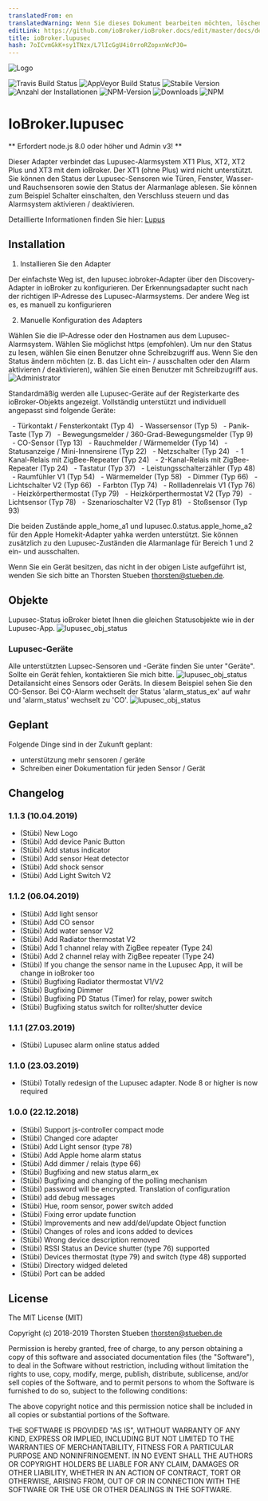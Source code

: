 ```yaml
---
translatedFrom: en
translatedWarning: Wenn Sie dieses Dokument bearbeiten möchten, löschen Sie bitte das Feld "translationsFrom". Andernfalls wird dieses Dokument automatisch erneut übersetzt
editLink: https://github.com/ioBroker/ioBroker.docs/edit/master/docs/de/adapterref/iobroker.lupusec/README.md
title: ioBroker.lupusec
hash: 7oICvmGkK+sy1TNzx/L7lIcGgU4i0rroRZopxnWcPJ0=
---
```

![Logo](../../../en/adapterref/iobroker.lupusec/admin/lupusec.png)

![Travis Build Status](https://travis-ci.org/schmupu/ioBroker.lupusec.svg?branch=master)
![AppVeyor Build Status](https://ci.appveyor.com/api/projects/status/github/schmupu/ioBroker.lupusec?branch=master&svg=true)
![Stabile Version](http://iobroker.live/badges/lupusec-stable.svg)
![Anzahl der Installationen](http://iobroker.live/badges/lupusec-installed.svg)
![NPM-Version](http://img.shields.io/npm/v/iobroker.lupusec.svg)
![Downloads](https://img.shields.io/npm/dm/iobroker.lupusec.svg)
![NPM](https://nodei.co/npm/iobroker.lupusec.png?downloads=true)

# IoBroker.lupusec
** Erfordert node.js 8.0 oder höher und Admin v3! **

Dieser Adapter verbindet das Lupusec-Alarmsystem XT1 Plus, XT2, XT2 Plus und XT3 mit dem ioBroker.
Der XT1 (ohne Plus) wird nicht unterstützt. Sie können den Status der Lupusec-Sensoren wie Türen, Fenster, Wasser- und Rauchsensoren sowie den Status der Alarmanlage ablesen.
Sie können zum Beispiel Schalter einschalten, den Verschluss steuern und das Alarmsystem aktivieren / deaktivieren.

Detaillierte Informationen finden Sie hier: [Lupus](https://www.lupus-electronics.de/en)

## Installation
1. Installieren Sie den Adapter

Der einfachste Weg ist, den lupusec.iobroker-Adapter über den Discovery-Adapter in ioBroker zu konfigurieren. Der Erkennungsadapter sucht nach der richtigen IP-Adresse des Lupusec-Alarmsystems. Der andere Weg ist es, es manuell zu konfigurieren

2. Manuelle Konfiguration des Adapters

Wählen Sie die IP-Adresse oder den Hostnamen aus dem Lupusec-Alarmsystem. Wählen Sie möglichst https (empfohlen).
Um nur den Status zu lesen, wählen Sie einen Benutzer ohne Schreibzugriff aus. Wenn Sie den Status ändern möchten (z. B. das Licht ein- / ausschalten oder den Alarm aktivieren / deaktivieren), wählen Sie einen Benutzer mit Schreibzugriff aus.
![Administrator](../../../en/adapterref/iobroker.lupusec/docs/en/img/lupusec_admin.png)

Standardmäßig werden alle Lupusec-Geräte auf der Registerkarte des ioBroker-Objekts angezeigt.
Vollständig unterstützt und individuell angepasst sind folgende Geräte:

  - Türkontakt / Fensterkontakt (Typ 4)
  - Wassersensor (Typ 5)
  - Panik-Taste (Typ 7)
  - Bewegungsmelder / 360-Grad-Bewegungsmelder (Typ 9)
  - CO-Sensor (Typ 13)
  - Rauchmelder / Wärmemelder (Typ 14)
  - Statusanzeige / Mini-Innensirene (Typ 22)
  - Netzschalter (Typ 24)
  - 1 Kanal-Relais mit ZigBee-Repeater (Typ 24)
  - 2-Kanal-Relais mit ZigBee-Repeater (Typ 24)
  - Tastatur (Typ 37)
  - Leistungsschalterzähler (Typ 48)
  - Raumfühler V1 (Typ 54)
  - Wärmemelder (Typ 58)
  - Dimmer (Typ 66)
  - Lichtschalter V2 (Typ 66)
  - Farbton (Typ 74)
  - Rollladenrelais V1 (Typ 76)
  - Heizkörperthermostat (Typ 79)
  - Heizkörperthermostat V2 (Typ 79)
  - Lichtsensor (Typ 78)
  - Szenarioschalter V2 (Typ 81)
  - Stoßsensor (Typ 93)

Die beiden Zustände apple_home_a1 und lupusec.0.status.apple_home_a2 für den Apple Homekit-Adapter yahka werden unterstützt. Sie können zusätzlich zu den Lupusec-Zuständen die Alarmanlage für Bereich 1 und 2 ein- und ausschalten.

Wenn Sie ein Gerät besitzen, das nicht in der obigen Liste aufgeführt ist, wenden Sie sich bitte an Thorsten Stueben <thorsten@stueben.de>.

## Objekte
Lupusec-Status
ioBroker bietet Ihnen die gleichen Statusobjekte wie in der Lupusec-App.
![lupusec_obj_status](../../../en/adapterref/iobroker.lupusec/docs/en/img/lupusec_obj_status.png)

### Lupusec-Geräte
Alle unterstützten Lupsec-Sensoren und -Geräte finden Sie unter "Geräte". Sollte ein Gerät fehlen, kontaktieren Sie mich bitte.
![lupusec_obj_status](../../../en/adapterref/iobroker.lupusec/docs/en/img/lupusec_obj_devices.png) Detailansicht eines Sensors oder Geräts. In diesem Beispiel sehen Sie den CO-Sensor. Bei CO-Alarm wechselt der Status 'alarm_status_ex' auf wahr und 'alarm_status' wechselt zu 'CO'.
![lupusec_obj_status](../../../en/adapterref/iobroker.lupusec/docs/en/img/lupusec_obj_devices_type09.png)

## Geplant
Folgende Dinge sind in der Zukunft geplant:

* unterstützung mehr sensoren / geräte
* Schreiben einer Dokumentation für jeden Sensor / Gerät

## Changelog

### 1.1.3 (10.04.2019)
* (Stübi) New Logo
* (Stübi) Add device Panic Button
* (Stübi) Add status indicator 
* (Stübi) Add sensor Heat detector
* (Stübi) Add shock sensor 
* (Stübi) Add Light Switch V2
 
### 1.1.2 (06.04.2019)
* (Stübi) Add light sensor 
* (Stübi) Add CO sensor
* (Stübi) Add water sensor V2
* (Stübi) Add Radiator thermostat V2
* (Stübi) Add 1 channel relay with ZigBee repeater (Type 24)
* (Stübi) Add 2 channel relay with ZigBee repeater (Type 24)
* (Stübi) If you change the sensor name in the Lupusec App, it will be change in ioBroker too 
* (Stübi) Bugfixing Radiator thermostat V1/V2
* (Stübi) Bugfixing Dimmer
* (Stübi) Bugfixing PD Status (Timer) for relay, power switch
* (Stübi) Bugfixing status switch for rollter/shutter device

### 1.1.1 (27.03.2019)
* (Stübi) Lupusec alarm online status added

### 1.1.0 (23.03.2019)
* (Stübi) Totally redesign of the Lupusec adapter. Node 8 or higher is now required

### 1.0.0 (22.12.2018)
* (Stübi) Support js-controller compact mode
* (Stübi) Changed core adapter
* (Stübi) Add Light sensor (type 78)
* (Stübi) Add Apple home alarm status
* (Stübi) Add dimmer / relais (type 66)
* (Stübi) Bugfixing and new status alarm_ex
* (Stübi) Bugfixing and changing of the polling mechanism
* (Stübi) password will be encrypted. Translation of configuration
* (Stübi) add debug messages
* (Stübi) Hue, room sensor, power switch added
* (Stübi) Fixing error update function
* (Stübi) Improvements and new add/del/update Object function
* (Stübi) Changes of roles and icons added to devices
* (Stübi) Wrong device description removed
* (Stübi) RSSI Status an Device shutter (type 76) supported
* (Stübi) Devices thermostat (type 79) and switch (type 48) supported
* (Stübi) Directory widged deleted
* (Stübi) Port can be added

## License
The MIT License (MIT)

Copyright (c) 2018-2019 Thorsten Stueben <thorsten@stueben.de>

Permission is hereby granted, free of charge, to any person obtaining a copy
of this software and associated documentation files (the "Software"), to deal
in the Software without restriction, including without limitation the rights
to use, copy, modify, merge, publish, distribute, sublicense, and/or sell
copies of the Software, and to permit persons to whom the Software is
furnished to do so, subject to the following conditions:

The above copyright notice and this permission notice shall be included in
all copies or substantial portions of the Software.

THE SOFTWARE IS PROVIDED "AS IS", WITHOUT WARRANTY OF ANY KIND, EXPRESS OR
IMPLIED, INCLUDING BUT NOT LIMITED TO THE WARRANTIES OF MERCHANTABILITY,
FITNESS FOR A PARTICULAR PURPOSE AND NONINFRINGEMENT. IN NO EVENT SHALL THE
AUTHORS OR COPYRIGHT HOLDERS BE LIABLE FOR ANY CLAIM, DAMAGES OR OTHER
LIABILITY, WHETHER IN AN ACTION OF CONTRACT, TORT OR OTHERWISE, ARISING FROM,
OUT OF OR IN CONNECTION WITH THE SOFTWARE OR THE USE OR OTHER DEALINGS IN
THE SOFTWARE.